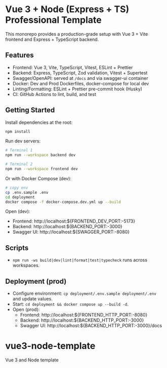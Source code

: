 # Vue 3 + Node (Express + TS) Professional Template

This monorepo provides a production-grade setup with Vue 3 + Vite frontend and Express + TypeScript backend.

## Features

- Frontend: Vue 3, Vite, TypeScript, Vitest, ESLint + Prettier
- Backend: Express, TypeScript, Zod validation, Vitest + Supertest
- Swagger/OpenAPI: served at `/docs` and via swagger-ui container
- Docker: Dev and Prod Dockerfiles, docker-compose for local dev
- Linting/Formatting: ESLint + Prettier pre-commit hook (Husky)
- CI: GitHub Actions to lint, build, and test

## Getting Started

Install dependencies at the root:

```bash
npm install
```

Run dev servers:

```bash
# Terminal 1
npm run --workspace backend dev

# Terminal 2
npm run --workspace frontend dev
```

Or with Docker Compose (dev):

```bash
# copy env
cp .env.sample .env
cd deployment
docker compose -f docker-compose.dev.yml up --build
```

Open (dev):

- Frontend: http://localhost:${FRONTEND_DEV_PORT:-5173}
- Backend: http://localhost:${BACKEND_PORT:-3000}
- Swagger UI: http://localhost:${SWAGGER_PORT:-8080}

## Scripts

- `npm run -ws build|dev|lint|format|test|typecheck` runs across workspaces.

## Deployment (prod)

- Configure environment: `cp deployment/.env.sample deployment/.env` and update values.
- Start: `cd deployment && docker compose up --build -d`.
- Open (prod):
  - Frontend: http://localhost:${FRONTEND_HTTP_PORT:-8080}
  - Backend: http://localhost:${BACKEND_HTTP_PORT:-3000}
  - Swagger UI: http://localhost:${BACKEND_HTTP_PORT:-3000}/docs

# vue3-node-template
Vue 3 and Node template
